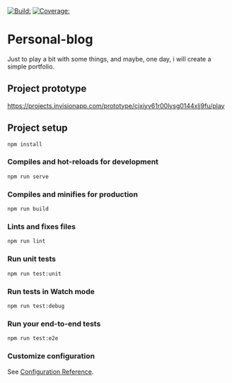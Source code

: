 [![Build: ](https://travis-ci.org/trisgerra/personal-website.svg?branch=master)](https://travis-ci.org/trisgerra/personal-website)
[![Coverage: ](https://coveralls.io/repos/github/trisgerra/personal-website/badge.svg?branch=master)](https://coveralls.io/github/trisgerra/personal-website?branch=master)

# Personal-blog
Just to play a bit with some things, and maybe, one day, i will create a simple portfolio.

## Project prototype
https://projects.invisionapp.com/prototype/cjxiyv61r00lvsg0144xlj9fu/play

## Project setup
```
npm install
```

### Compiles and hot-reloads for development
```
npm run serve
```

### Compiles and minifies for production
```
npm run build
```

### Lints and fixes files
```
npm run lint
```

### Run unit tests
```
npm run test:unit
```

### Run tests in Watch mode
```
npm run test:debug
```

### Run your end-to-end tests
```
npm run test:e2e
```

### Customize configuration
See [Configuration Reference](https://cli.vuejs.org/config/).

